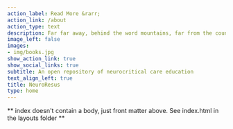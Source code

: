 ```yaml
---
action_label: Read More &rarr;
action_link: /about
action_type: text
description: Far far away, behind the word mountains, far from the countries Vokalia and Consonantia, there live the blind texts. Separated they live in Bookmarksgrove right at the coast of the Semantics, a large language ocean. A small river named Duden flows by their place and supplies it with the necessary
image_left: false
images:
- img/books.jpg
show_action_link: true
show_social_links: true
subtitle: An open repository of neurocritical care education
text_align_left: true
title: NeuroResus
type: home
---
```


** index doesn't contain a body, just front matter above.
See index.html in the layouts folder **
